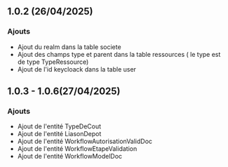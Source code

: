 ## 1.0.2 (26/04/2025)

### Ajouts
- Ajout du realm dans la table societe
- Ajout des champs type et parent dans la table ressources ( le type est de type TypeRessource)
- Ajout de l'id keycloack dans la table user

## 1.0.3 - 1.0.6(27/04/2025)

### Ajouts
- Ajout de l'entité TypeDeCout
- Ajout de l'entité LiasonDepot
- Ajout de l'entité WorkflowAutorisationValidDoc
- Ajout de l'entité WorkflowEtapeValidation
- Ajout de l'entité WorkflowModelDoc